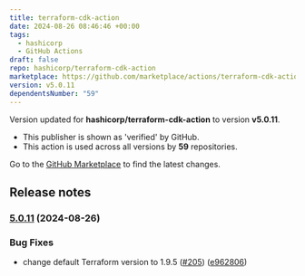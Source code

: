 ```yaml
---
title: terraform-cdk-action
date: 2024-08-26 08:46:46 +00:00
tags:
  - hashicorp
  - GitHub Actions
draft: false
repo: hashicorp/terraform-cdk-action
marketplace: https://github.com/marketplace/actions/terraform-cdk-action
version: v5.0.11
dependentsNumber: "59"
---
```



Version updated for **hashicorp/terraform-cdk-action** to version **v5.0.11**.
- This publisher is shown as 'verified' by GitHub.
- This action is used across all versions by **59** repositories.

Go to the [GitHub Marketplace](https://github.com/marketplace/actions/terraform-cdk-action) to find the latest changes.

## Release notes

### [5.0.11](https://github.com/hashicorp/terraform-cdk-action/compare/v5.0.10...v5.0.11) (2024-08-26)


### Bug Fixes

* change default Terraform version to 1.9.5 ([#205](https://github.com/hashicorp/terraform-cdk-action/issues/205)) ([e962806](https://github.com/hashicorp/terraform-cdk-action/commit/e962806dc9dfd6b72728cbfa23af71244fc2db00))

